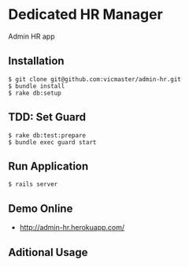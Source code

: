 Dedicated HR Manager
========

Admin HR app


## Installation

```
$ git clone git@github.com:vicmaster/admin-hr.git
$ bundle install
$ rake db:setup
```
## TDD: Set Guard

```
$ rake db:test:prepare
$ bundle exec guard start
```

## Run Application

```
$ rails server
```

## Demo Online

* http://admin-hr.herokuapp.com/


## Aditional Usage
